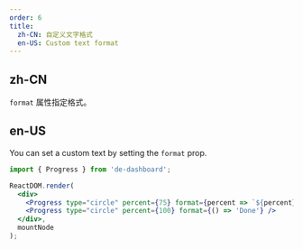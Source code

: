 ```yaml
---
order: 6
title:
  zh-CN: 自定义文字格式
  en-US: Custom text format
---
```


## zh-CN

`format` 属性指定格式。

## en-US

You can set a custom text by setting the `format` prop.

````jsx
import { Progress } from 'de-dashboard';

ReactDOM.render(
  <div>
    <Progress type="circle" percent={75} format={percent => `${percent} Days`} />
    <Progress type="circle" percent={100} format={() => 'Done'} />
  </div>,
  mountNode
);
````

<style>
div.ant-progress-circle,
div.ant-progress-line {
  margin-right: 8px;
  margin-bottom: 8px;
}
</style>
